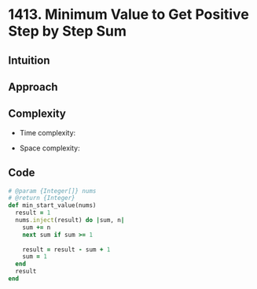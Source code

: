 # 1413. Minimum Value to Get Positive Step by Step Sum

## Intuition

## Approach
<!-- Describe your approach to solving the problem. -->

## Complexity

- Time complexity:
<!-- Add your time complexity here, e.g. $$O(n)$$ -->

- Space complexity:
<!-- Add your space complexity here, e.g. $$O(n)$$ -->

## Code

```ruby
# @param {Integer[]} nums
# @return {Integer}
def min_start_value(nums)
  result = 1
  nums.inject(result) do |sum, n|
    sum += n
    next sum if sum >= 1
    
    result = result - sum + 1
    sum = 1
  end
  result
end
```
